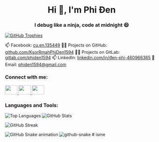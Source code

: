 <h1 align="center">Hi 👋, I'm Phi Đen</h1>
<h3 align="center">I debug like a ninja, code at midnight 😄</h3>

<p align="left">
  <a href="https://github.com/ryo-ma/github-profile-trophy">
    <img src="https://github-profile-trophy.vercel.app/?username=ksorrmahphiden1594" alt="GitHub Trophies" />
  </a>
</p>

📫 Facebook: [cu.en.135449](https://www.facebook.com/cu.en.135449)
👨‍💻 Projects on GitHub: [github.com/KsorRmahPhiDen1594](https://github.com/KsorRmahPhiDen1594)
👨‍💻 Projects on GitLab: [gitlab.com/phiden1594](https://gitlab.com/phiden1594)
📫 LinkedIn: [linkedin.com/in/đen-phi-460966365](https://www.linkedin.com/in/đen-phi-460966365)
📧 Email: phiden1594@gmail.com

<h3 align="left">Connect with me:</h3>
<p align="left">
  <a href="https://stackoverflow.com/users/30270141/phi-%C4%90en" target="_blank">
    <img src="https://raw.githubusercontent.com/rahuldkjain/github-profile-readme-generator/master/src/images/icons/Social/stack-overflow.svg" height="30" width="40" />
  </a>
  <a href="https://www.facebook.com/cu.en.135449" target="_blank">
    <img src="https://raw.githubusercontent.com/rahuldkjain/github-profile-readme-generator/master/src/images/icons/Social/facebook.svg" height="30" width="40" />
  </a>
  <a href="https://www.instagram.com/cuden159/" target="_blank">
    <img src="https://raw.githubusercontent.com/rahuldkjain/github-profile-readme-generator/master/src/images/icons/Social/instagram.svg" height="30" width="40" />
  </a>
</p>

<h3 align="left">Languages and Tools:</h3>

<!-- Giữ nguyên phần biểu tượng như bạn đã làm -->

<p><img align="left" src="https://github-readme-stats.vercel.app/api/top-langs?username=ksorrmahphiden1594&show_icons=true&locale=en&layout=compact" alt="Top Languages" /></p>

<p><img align="center" src="https://github-readme-stats.vercel.app/api?username=ksorrmahphiden1594&show_icons=true&locale=en" alt="GitHub Stats" /></p>

<p><img align="center" src="https://github-readme-streak-stats.herokuapp.com/?user=ksorrmahphiden1594&" alt="GitHub Streak" /></p>

<img src="https://raw.githubusercontent.com/tobiasmeyhoefer/tobiasmeyhoefer/output/github-snake.svg" alt="GitHub Snake animation" />



<picture>
  <source media="(prefers-color-scheme: dark)" srcset="https://raw.githubusercontent.com/tobiasmeyhoefer/tobiasmeyhoefer/output/github-snake-dark.svg" />
  <source media="(prefers-color-scheme: light)" srcset="https://raw.githubusercontent.com/tobiasmeyhoefer/tobiasmeyhoefer/output/github-snake.svg" />
  <img alt="github-snake" src="https://raw.githubusercontent.com/tobiasmeyhoefer/tobiasmeyhoefer/output/github-snake.svg" />
</picture>
#   i s m e  
 